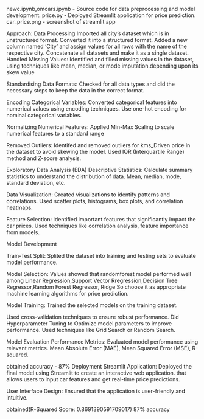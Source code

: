newc.ipynb,omcars.ipynb - Source code for data preprocessing and model development.
price.py - Deployed Streamlit application for price prediction.
car_price.png - screenshot of streamlit app

Approach:
 Data Processing
Imported all city’s dataset which is in unstructured format.
Converted it into a  structured format.
Added a new column named ‘City’ and assign values for all rows with the name of the respective city.
Concatenate all datasets and make it as a single dataset.
Handled Missing Values: Identified  and filled missing values in the dataset, using techniques like mean, median, or mode imputation.depending upon its skew value

Standardising Data Formats:
Checked for all data types and did the necessary steps to keep the data in the correct format.


Encoding Categorical Variables: Converted categorical features into numerical values using encoding techniques.
Use one-hot encoding for nominal categorical variables.

Normalizing Numerical Features: 
Applied Min-Max Scaling to scale numerical features to a standard range

Removed Outliers: Identifed and removed  outliers for kms_Driven price in the dataset to avoid skewing the model.
Used IQR (Interquartile Range) method and Z-score analysis.



 Exploratory Data Analysis (EDA)
Descriptive Statistics: Calculate summary statistics to understand the distribution of data.
Mean, median, mode, standard deviation, etc.

Data Visualization: Created visualizations to identify patterns and correlations.
Used scatter plots, histograms, box plots, and correlation heatmaps.

Feature Selection: Identified important features that significantly impact the car prices.
Used techniques like correlation analysis, feature importance from models.

 Model Development
 
Train-Test Split: Splited the dataset into training and testing sets to evaluate model performance.


Model Selection: 
Values showed that randomforest model performed well among Linear Regression,Support Vector Rregression,Decision Tree Regressor,Random Forest Regressor,
Ridge
So choose it as appropriate machine learning algorithms for price prediction.




Model Training: Trained the selected models on the training dataset.

Used cross-validation techniques to ensure robust performance.
Did Hyperparameter Tuning to Optimize model parameters to improve performance.
Used techniques like Grid Search or Random Search.

 Model Evaluation
Performance Metrics: Evaluated model performance using relevant metrics.
Mean Absolute Error (MAE), Mean Squared Error (MSE), R-squared.

obtained accuracy - 87%
 Deployment
Streamlit Application: Deployed the final model using Streamlit to create an interactive web application.
that allows users to input car features and get real-time price predictions.

User Interface Design: Ensured that the application is user-friendly and intuitive.

obtained(R-Squared Score: 0.8691390591709017) 87% accuracy
